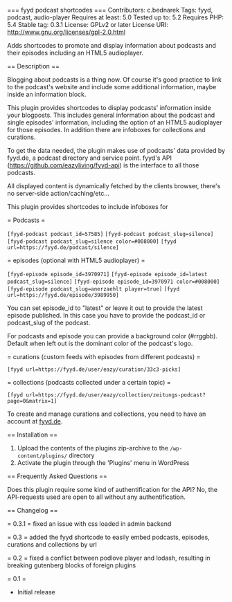 === fyyd podcast shortcodes ===
Contributors: c.bednarek
Tags: fyyd, podcast, audio-player
Requires at least: 5.0
Tested up to: 5.2
Requires PHP: 5.4
Stable tag: 0.3.1
License: GPLv2 or later
License URI: http://www.gnu.org/licenses/gpl-2.0.html

Adds shortcodes to promote and display information about podcasts and their episodes including an HTML5 audioplayer.
 
== Description ==
 
Blogging about podcasts is a thing now. Of course it's good practice to link to the podcast's website and include some additional information, maybe inside an information block.

This plugin provides shortcodes to display podcasts' information inside your blogposts. This includes general information about the podcast and single episodes' information, including the option of an HTML5 audioplayer for those episodes. In addition there are infoboxes for collections and curations.  

To get the data needed, the plugin makes use of podcasts' data provided by fyyd.de, a podcast directory and service point. fyyd's API (https://github.com/eazyliving/fyyd-api) is the interface to all those podcasts.

All displayed content is dynamically fetched by the clients browser, there's no server-side action/caching/etc...

This plugin provides shortcodes to include infoboxes for

= Podcasts =

`[fyyd-podcast podcast_id=57585]`
`[fyyd-podcast podcast_slug=silence]`
`[fyyd-podcast podcast_slug=silence color=#008000]`
`[fyyd url=https://fyyd.de/podcast/silence]`

= episodes (optional with HTML5 audioplayer) =

`[fyyd-episode episode_id=3970971]`
`[fyyd-episode episode_id=latest podcast_slug=silence]`
`[fyyd-episode episode_id=3970971 color=#008000]`
`[fyyd-episode podcast_slug=anerzaehlt player=true]`
`[fyyd url=https://fyyd.de/episode/3989950]`

You can set episode_id to "latest" or leave it out to provide the latest episode published. In this case you have to provide the podcast_id or podcast_slug of the podcast. 

For podcasts and episode you can provide a background color (#rrggbb). Default when left out is the dominant color of the podcast's logo.

= curations (custom feeds with episodes from different podcasts) =

`[fyyd url=https://fyyd.de/user/eazy/curation/33c3-picks]`

= collections (podcasts collected under a certain topic) =
	
`[fyyd url=https://fyyd.de/user/eazy/collection/zeitungs-podcast?page=0&matrix=1]`

To create and manage curations and collections, you need to have an account at [fyyd.de](https://fyyd.de). 

== Installation ==
 
1. Upload the contents of the plugins zip-archive to the `/wp-content/plugins/` directory
2. Activate the plugin through the 'Plugins' menu in WordPress

== Frequently Asked Questions ==
 
Does this plugin require some kind of authentification for the API?
	No, the API-requests used are open to all without any authentification.

 
== Changelog ==

= 0.3.1 =
fixed an issue with css loaded in admin backend

= 0.3 =
added the fyyd shortcode to easily embed podcasts, episodes, curations and collections by url

= 0.2 =
fixed a conflict between podlove player and lodash, resulting in breaking gutenberg blocks of foreign plugins
 
= 0.1 =
* Initial release